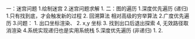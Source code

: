 一：迷宫问题
    1.绘制迷宫
    2.迷宫问题求解
        1.
二：图的遍历
    1.深度优先遍历 (递归)
        1.只有找到底，才会触发新的过程
        2. 回溯算法 相对高级的穷举算法
    2.广度优先遍历
    3.问题：
        1. 出口坐标渲染、
        2. x,y 坐标
        3. 找到出口后退出探索
        4, 无效路径取消渲染
    4.系统实现递归也是实用系统栈
    5.深度优先遍历 (非递归)
        1.
        2.